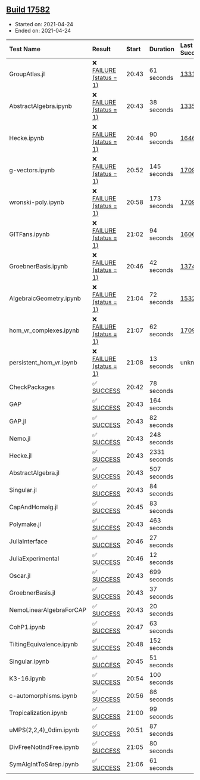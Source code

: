 ## [Build 17582](https://oscarci.mathematik.uni-kl.de/job/oscar/17582/)

* Started on: 2021-04-24
* Ended on: 2021-04-24

| Test Name    | Result | Start | Duration | Last Success | First Failure |
|:-------------|:-------|:------|:---------|:-------------|:--------------|
| GroupAtlas.jl | ❌ [FAILURE (status = 1)](https://oscarci.mathematik.uni-kl.de/job/oscar/17582/artifact/logs/build-17582/GroupAtlas.jl.log) | 20:43 | 61 seconds | [13311](https://oscarci.mathematik.uni-kl.de/job/oscar/13311/) | [13312](https://oscarci.mathematik.uni-kl.de/job/oscar/13312/) |
| AbstractAlgebra.ipynb | ❌ [FAILURE (status = 1)](https://oscarci.mathematik.uni-kl.de/job/oscar/17582/artifact/logs/build-17582/AbstractAlgebra.ipynb.log) | 20:43 | 38 seconds | [13355](https://oscarci.mathematik.uni-kl.de/job/oscar/13355/) | [13356](https://oscarci.mathematik.uni-kl.de/job/oscar/13356/) |
| Hecke.ipynb | ❌ [FAILURE (status = 1)](https://oscarci.mathematik.uni-kl.de/job/oscar/17582/artifact/logs/build-17582/Hecke.ipynb.log) | 20:44 | 90 seconds | [16463](https://oscarci.mathematik.uni-kl.de/job/oscar/16463/) | [16464](https://oscarci.mathematik.uni-kl.de/job/oscar/16464/) |
| g-vectors.ipynb | ❌ [FAILURE (status = 1)](https://oscarci.mathematik.uni-kl.de/job/oscar/17582/artifact/logs/build-17582/g-vectors.ipynb.log) | 20:52 | 145 seconds | [17099](https://oscarci.mathematik.uni-kl.de/job/oscar/17099/) | [17100](https://oscarci.mathematik.uni-kl.de/job/oscar/17100/) |
| wronski-poly.ipynb | ❌ [FAILURE (status = 1)](https://oscarci.mathematik.uni-kl.de/job/oscar/17582/artifact/logs/build-17582/wronski-poly.ipynb.log) | 20:58 | 173 seconds | [17098](https://oscarci.mathematik.uni-kl.de/job/oscar/17098/) | [17099](https://oscarci.mathematik.uni-kl.de/job/oscar/17099/) |
| GITFans.ipynb | ❌ [FAILURE (status = 1)](https://oscarci.mathematik.uni-kl.de/job/oscar/17582/artifact/logs/build-17582/GITFans.ipynb.log) | 21:02 | 94 seconds | [16068](https://oscarci.mathematik.uni-kl.de/job/oscar/16068/) | [16069](https://oscarci.mathematik.uni-kl.de/job/oscar/16069/) |
| GroebnerBasis.ipynb | ❌ [FAILURE (status = 1)](https://oscarci.mathematik.uni-kl.de/job/oscar/17582/artifact/logs/build-17582/GroebnerBasis.ipynb.log) | 20:46 | 42 seconds | [13748](https://oscarci.mathematik.uni-kl.de/job/oscar/13748/) | [13749](https://oscarci.mathematik.uni-kl.de/job/oscar/13749/) |
| AlgebraicGeometry.ipynb | ❌ [FAILURE (status = 1)](https://oscarci.mathematik.uni-kl.de/job/oscar/17582/artifact/logs/build-17582/AlgebraicGeometry.ipynb.log) | 21:04 | 72 seconds | [15322](https://oscarci.mathematik.uni-kl.de/job/oscar/15322/) | [15323](https://oscarci.mathematik.uni-kl.de/job/oscar/15323/) |
| hom_vr_complexes.ipynb | ❌ [FAILURE (status = 1)](https://oscarci.mathematik.uni-kl.de/job/oscar/17582/artifact/logs/build-17582/hom_vr_complexes.ipynb.log) | 21:07 | 62 seconds | [17099](https://oscarci.mathematik.uni-kl.de/job/oscar/17099/) | [17100](https://oscarci.mathematik.uni-kl.de/job/oscar/17100/) |
| persistent_hom_vr.ipynb | ❌ [FAILURE (status = 1)](https://oscarci.mathematik.uni-kl.de/job/oscar/17582/artifact/logs/build-17582/persistent_hom_vr.ipynb.log) | 21:08 | 13 seconds | unknown | unknown |
| CheckPackages | ✅ [SUCCESS](https://oscarci.mathematik.uni-kl.de/job/oscar/17582/artifact/logs/build-17582/CheckPackages.log) | 20:42 | 78 seconds |  |  |
| GAP | ✅ [SUCCESS](https://oscarci.mathematik.uni-kl.de/job/oscar/17582/artifact/logs/build-17582/GAP.log) | 20:43 | 164 seconds |  |  |
| GAP.jl | ✅ [SUCCESS](https://oscarci.mathematik.uni-kl.de/job/oscar/17582/artifact/logs/build-17582/GAP.jl.log) | 20:43 | 82 seconds |  |  |
| Nemo.jl | ✅ [SUCCESS](https://oscarci.mathematik.uni-kl.de/job/oscar/17582/artifact/logs/build-17582/Nemo.jl.log) | 20:43 | 248 seconds |  |  |
| Hecke.jl | ✅ [SUCCESS](https://oscarci.mathematik.uni-kl.de/job/oscar/17582/artifact/logs/build-17582/Hecke.jl.log) | 20:43 | 2331 seconds |  |  |
| AbstractAlgebra.jl | ✅ [SUCCESS](https://oscarci.mathematik.uni-kl.de/job/oscar/17582/artifact/logs/build-17582/AbstractAlgebra.jl.log) | 20:43 | 507 seconds |  |  |
| Singular.jl | ✅ [SUCCESS](https://oscarci.mathematik.uni-kl.de/job/oscar/17582/artifact/logs/build-17582/Singular.jl.log) | 20:43 | 84 seconds |  |  |
| CapAndHomalg.jl | ✅ [SUCCESS](https://oscarci.mathematik.uni-kl.de/job/oscar/17582/artifact/logs/build-17582/CapAndHomalg.jl.log) | 20:45 | 83 seconds |  |  |
| Polymake.jl | ✅ [SUCCESS](https://oscarci.mathematik.uni-kl.de/job/oscar/17582/artifact/logs/build-17582/Polymake.jl.log) | 20:43 | 463 seconds |  |  |
| JuliaInterface | ✅ [SUCCESS](https://oscarci.mathematik.uni-kl.de/job/oscar/17582/artifact/logs/build-17582/JuliaInterface.log) | 20:46 | 27 seconds |  |  |
| JuliaExperimental | ✅ [SUCCESS](https://oscarci.mathematik.uni-kl.de/job/oscar/17582/artifact/logs/build-17582/JuliaExperimental.log) | 20:46 | 12 seconds |  |  |
| Oscar.jl | ✅ [SUCCESS](https://oscarci.mathematik.uni-kl.de/job/oscar/17582/artifact/logs/build-17582/Oscar.jl.log) | 20:43 | 699 seconds |  |  |
| GroebnerBasis.jl | ✅ [SUCCESS](https://oscarci.mathematik.uni-kl.de/job/oscar/17582/artifact/logs/build-17582/GroebnerBasis.jl.log) | 20:43 | 37 seconds |  |  |
| NemoLinearAlgebraForCAP | ✅ [SUCCESS](https://oscarci.mathematik.uni-kl.de/job/oscar/17582/artifact/logs/build-17582/NemoLinearAlgebraForCAP.log) | 20:43 | 20 seconds |  |  |
| CohP1.ipynb | ✅ [SUCCESS](https://oscarci.mathematik.uni-kl.de/job/oscar/17582/artifact/logs/build-17582/CohP1.ipynb.log) | 20:47 | 63 seconds |  |  |
| TiltingEquivalence.ipynb | ✅ [SUCCESS](https://oscarci.mathematik.uni-kl.de/job/oscar/17582/artifact/logs/build-17582/TiltingEquivalence.ipynb.log) | 20:48 | 152 seconds |  |  |
| Singular.ipynb | ✅ [SUCCESS](https://oscarci.mathematik.uni-kl.de/job/oscar/17582/artifact/logs/build-17582/Singular.ipynb.log) | 20:45 | 51 seconds |  |  |
| K3-16.ipynb | ✅ [SUCCESS](https://oscarci.mathematik.uni-kl.de/job/oscar/17582/artifact/logs/build-17582/K3-16.ipynb.log) | 20:54 | 100 seconds |  |  |
| c-automorphisms.ipynb | ✅ [SUCCESS](https://oscarci.mathematik.uni-kl.de/job/oscar/17582/artifact/logs/build-17582/c-automorphisms.ipynb.log) | 20:56 | 86 seconds |  |  |
| Tropicalization.ipynb | ✅ [SUCCESS](https://oscarci.mathematik.uni-kl.de/job/oscar/17582/artifact/logs/build-17582/Tropicalization.ipynb.log) | 21:00 | 99 seconds |  |  |
| uMPS(2,2,4)_0dim.ipynb | ✅ [SUCCESS](https://oscarci.mathematik.uni-kl.de/job/oscar/17582/artifact/logs/build-17582/uMPS-2-2-4-_0dim.ipynb.log) | 20:51 | 87 seconds |  |  |
| DivFreeNotIndFree.ipynb | ✅ [SUCCESS](https://oscarci.mathematik.uni-kl.de/job/oscar/17582/artifact/logs/build-17582/DivFreeNotIndFree.ipynb.log) | 21:05 | 80 seconds |  |  |
| SymAlgIntToS4rep.ipynb | ✅ [SUCCESS](https://oscarci.mathematik.uni-kl.de/job/oscar/17582/artifact/logs/build-17582/SymAlgIntToS4rep.ipynb.log) | 21:06 | 61 seconds |  |  |
